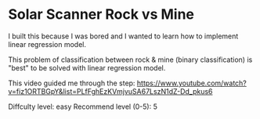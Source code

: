 # Solar Scanner Rock vs Mine

I built this because I was bored and I wanted to learn how to implement linear regression model. 

This problem of classification between rock & mine (binary classification) is "best" to be solved with linear regression model. 

This video guided me through the step: https://www.youtube.com/watch?v=fiz1ORTBGpY&list=PLfFghEzKVmjvuSA67LszN1dZ-Dd_pkus6

Diffculty level: easy 
Recommend level (0-5): 5

